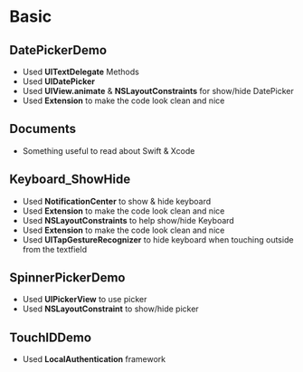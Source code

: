 # Basic 

## DatePickerDemo
- Used **UITextDelegate** Methods
- Used **UIDatePicker**
- Used **UIView.animate** & **NSLayoutConstraints** for show/hide DatePicker
- Used **Extension** to make the code look clean and nice

## Documents 
- Something useful to read about Swift & Xcode

## Keyboard_ShowHide 
- Used **NotificationCenter** to show & hide keyboard
- Used **Extension** to make the code look clean and nice
- Used **NSLayoutConstraints** to help show/hide Keyboard 
- Used **Extension** to make the code look clean and nice
- Used **UITapGestureRecognizer** to hide keyboard when touching outside from the textfield 


## SpinnerPickerDemo 
- Used **UIPickerView** to use picker
- Used **NSLayoutConstraint** to show/hide picker 

## TouchIDDemo
- Used **LocalAuthentication** framework 
